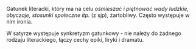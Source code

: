 Gatunek literacki, który ma na celu *ośmieszać i piętnować wady ludzkie, obyczaje, stosunki społeczne itp.* (z sjp), żartobliwy. Często występuje w nim ironia.

 W satyrze występuje synkretyzm gatunkowy - nie należy do żadnego rodzaju literackiego, łączy cechy epiki, liryki i dramatu. 